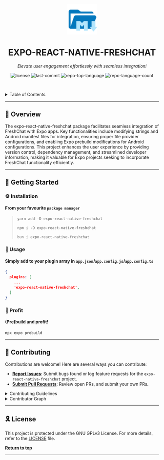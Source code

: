 <p align="center">
  <img src="https://raw.githubusercontent.com/PKief/vscode-material-icon-theme/ec559a9f6bfd399b82bb44393651661b08aaf7ba/icons/folder-markdown-open.svg" width="100" alt="project-logo">
</p>
<p align="center">
    <h1 align="center">EXPO-REACT-NATIVE-FRESHCHAT</h1>
</p>
<p align="center">
    <em>Elevate user engagement effortlessly with seamless integration!</em>
</p>
<p align="center">
	<img src="https://img.shields.io/github/license/erasmuswill/expo-react-native-freshchat?style=default&logo=opensourceinitiative&logoColor=white&color=0080ff" alt="license">
	<img src="https://img.shields.io/github/last-commit/erasmuswill/expo-react-native-freshchat?style=default&logo=git&logoColor=white&color=0080ff" alt="last-commit">
	<img src="https://img.shields.io/github/languages/top/erasmuswill/expo-react-native-freshchat?style=default&color=0080ff" alt="repo-top-language">
	<img src="https://img.shields.io/github/languages/count/erasmuswill/expo-react-native-freshchat?style=default&color=0080ff" alt="repo-language-count">
<p>
<p align="center">
	<!-- default option, no dependency badges. -->
</p>

<br><!-- TABLE OF CONTENTS -->
<details>
  <summary>Table of Contents</summary><br>

- [📍 Overview](#-overview)
- [🚀 Getting Started](#-getting-started)
    - [⚙️ Installation](#️-installation)
    - [🤖 Usage](#-usage)
    - [🧪 Tests](#-tests)
- [🛠 Project Roadmap](#-project-roadmap)
- [🤝 Contributing](#-contributing)
- [🎗 License](#-license)
- [🔗 Acknowledgments](#-acknowledgments)

</details>
<hr>

## 📍 Overview

The expo-react-native-freshchat package facilitates seamless integration of FreshChat with Expo apps. Key
functionalities include modifying strings and Android manifest files for integration, ensuring proper file provider
configurations, and enabling Expo prebuild modifications for Android configurations. This project enhances the user
experience by providing version control, dependency management, and streamlined developer information, making it
valuable for Expo projects seeking to incorporate FreshChat functionality efficiently.

---

## 🚀 Getting Started

### ⚙️ Installation

<h4>From your favourite <code>package manager</code></h4>

> ```shell
> yarn add -D expo-react-native-freshchat
> ```
>
> ```shell
> npm i -D expo-react-native-freshchat
> ```
>
> ```shell
> bun i expo-react-native-freshchat
> ```

### 🤖 Usage

<h4>Simply add to your plugin array in <code>app.json</code>/<code>app.config.js</code>/<code>app.config.ts</code></h4>

```json lines
{
  plugins: [
    ...
    'expo-react-native-freshchat',
  ]
}
```

### 💸 Profit

<h4>(Pre)build and profit!</h4>

```shell
npx expo prebuild
```

---

## 🤝 Contributing

Contributions are welcome! Here are several ways you can contribute:

- **[Report Issues](https://github.com/erasmuswill/expo-react-native-freshchat/issues)**: Submit bugs found or log
  feature requests for the `expo-react-native-freshchat` project.
- **[Submit Pull Requests](https://github.com/erasmuswill/expo-react-native-freshchat/blob/main/CONTRIBUTING.md)**:
  Review open PRs, and submit your own PRs.

<details closed>
<summary>Contributing Guidelines</summary>

1. **Fork the Repository**: Start by forking the project repository to your github account.
2. **Clone Locally**: Clone the forked repository to your local machine using a git client.
   ```sh
   git clone https://github.com/erasmuswill/expo-react-native-freshchat
   ```
3. **Create a New Branch**: Always work on a new branch, giving it a descriptive name.
   ```sh
   git checkout -b new-feature-x
   ```
4. **Make Your Changes**: Develop and test your changes locally.
5. **Commit Your Changes**: Commit with a clear message describing your updates.
   ```sh
   git commit -m 'Implemented new feature x.'
   ```
6. **Push to github**: Push the changes to your forked repository.
   ```sh
   git push origin new-feature-x
   ```
7. **Submit a Pull Request**: Create a PR against the original project repository. Clearly describe the changes and
   their motivations.
8. **Review**: Once your PR is reviewed and approved, it will be merged into the main branch. Congratulations on your
   contribution!

</details>

<details closed>
<summary>Contributor Graph</summary>
<br>
<p align="center">
   <a href="https://github.com{/erasmuswill/expo-react-native-freshchat/}graphs/contributors">
      <img src="https://contrib.rocks/image?repo=erasmuswill/expo-react-native-freshchat">
   </a>
</p>
</details>

---

## 🎗 License

This project is protected under the GNU GPLv3 License. For more details, refer to the [LICENSE](./LICENSE) file.

[**Return to top**](#-overview)

---
